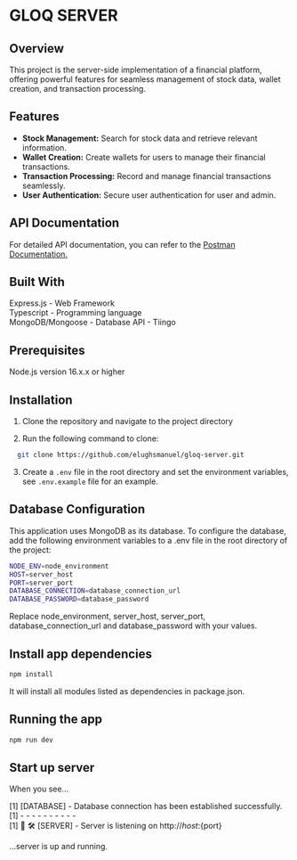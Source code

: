 # GLOQ SERVER


## Overview

This project is the server-side implementation of a financial platform, offering powerful features for seamless management of stock data, wallet creation, and transaction processing.

## Features

- **Stock Management:** Search for stock data and retrieve relevant information.
- **Wallet Creation:** Create wallets for users to manage their financial transactions.
- **Transaction Processing:** Record and manage financial transactions seamlessly.
- **User Authentication:** Secure user authentication for user and admin.

## API Documentation

For detailed API documentation, you can refer to the [Postman Documentation.](https://documenter.getpostman.com/view/27688954/2s9YsDjaKj#intro)

## Built With

Express.js - Web Framework  
Typescript - Programming language  
MongoDB/Mongoose - Database
API - Tiingo

## Prerequisites

Node.js version 16.x.x or higher

## Installation

1. Clone the repository and navigate to the project directory

2. Run the following command to clone:

```bash
  git clone https://github.com/elughsmanuel/gloq-server.git

```

3. Create a `.env` file in the root directory and set the environment variables, see `.env.example` file for an example.

## Database Configuration

This application uses MongoDB as its database. To configure the database, add the following environment variables to a .env file in the root directory of the project:

```bash
NODE_ENV=node_environment
HOST=server_host
PORT=server_port
DATABASE_CONNECTION=database_connection_url
DATABASE_PASSWORD=database_password
```

Replace node_environment, server_host, server_port, database_connection_url and database_password with your values.

## Install app dependencies

```bash
npm install
```

It will install all modules listed as dependencies in package.json.

## Running the app

```bash
npm run dev
```

## Start up server

When you see...

[1] [DATABASE] - Database connection has been established successfully.  
[1] - - - - - - - - - -  
[1] 🌟 🛠️  [SERVER] - Server is listening on http://${host}:${port}  

...server is up and running.
